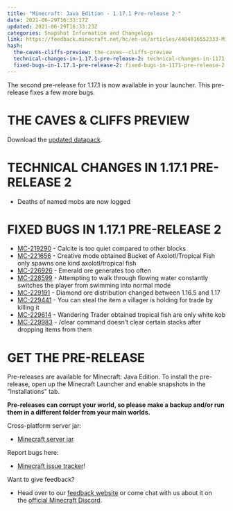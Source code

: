 ```yaml
---
title: "Minecraft: Java Edition - 1.17.1 Pre-release 2 "
date: 2021-06-29T16:33:17Z
updated: 2021-06-29T16:33:23Z
categories: Snapshot Information and Changelogs
link: https://feedback.minecraft.net/hc/en-us/articles/4404016552333-Minecraft-Java-Edition-1-17-1-Pre-release-2
hash:
  the-caves-cliffs-preview: the-caves--cliffs-preview
  technical-changes-in-1.17.1-pre-release-2: technical-changes-in-1171-pre-release-2
  fixed-bugs-in-1.17.1-pre-release-2: fixed-bugs-in-1171-pre-release-2
---
```


The second pre-release for 1.17.1 is now available in your launcher. This pre-release fixes a few more bugs.

# THE CAVES & CLIFFS PREVIEW

Download the [updated datapack](https://launcher.mojang.com/v1/objects/622bf0fd298e1e164ecd05d866045ed5941283cf/CavesAndCliffsPreview.zip).

# TECHNICAL CHANGES IN 1.17.1 PRE-RELEASE 2

- Deaths of named mobs are now logged

# FIXED BUGS IN 1.17.1 PRE-RELEASE 2

- [MC-219290](https://bugs.mojang.com/browse/MC-219290) - Calcite is too quiet compared to other blocks
- [MC-221656](https://bugs.mojang.com/browse/MC-221656) - Creative mode obtained Bucket of Axolotl/Tropical Fish only spawns one kind axolotl/tropical fish
- [MC-226926](https://bugs.mojang.com/browse/MC-226926) - Emerald ore generates too often
- [MC-228599](https://bugs.mojang.com/browse/MC-228599) - Attempting to walk through flowing water constantly switches the player from swimming into normal mode
- [MC-229191](https://bugs.mojang.com/browse/MC-229191) - Diamond ore distribution changed between 1.16.5 and 1.17
- [MC-229441](https://bugs.mojang.com/browse/MC-229441) - You can steal the item a villager is holding for trade by killing it
- [MC-229614](https://bugs.mojang.com/browse/MC-229614) - Wandering Trader obtained tropical fish are only white kob
- [MC-229983](https://bugs.mojang.com/browse/MC-229983) - /clear command doesn’t clear certain stacks after dropping items from them

# GET THE PRE-RELEASE

Pre-releases are available for Minecraft: Java Edition. To install the pre-release, open up the Minecraft Launcher and enable snapshots in the "Installations" tab.

**Pre-releases can corrupt your world, so please make a backup and/or run them in a different folder from your main worlds.**

Cross-platform server jar:

- [Minecraft server jar](https://launcher.mojang.com/v1/objects/e01e495461ecb834bb6a242bfea608af4f22b955/server.jar)

Report bugs here:

- [Minecraft issue tracker](https://aka.ms/snapshotbugs?ref=blog)!

Want to give feedback?

- Head over to our [feedback website](https://aka.ms/snapshotfeedback) or come chat with us about it on the [official Minecraft Discord](https://discordapp.com/invite/minecraft).
